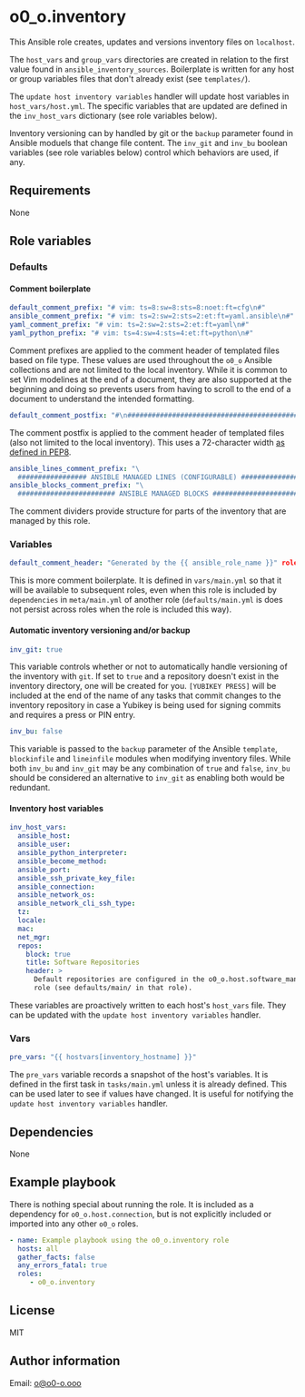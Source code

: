 # o0_o.inventory

This Ansible role creates, updates and versions inventory files on `localhost`.

The `host_vars` and `group_vars` directories are created in relation to the first value found in `ansible_inventory_sources`. Boilerplate is written for any host or group variables files that don't already exist (see `templates/`).

The `update host inventory variables` handler will update host variables in `host_vars/host.yml`. The specific variables that are updated are defined in the `inv_host_vars` dictionary (see role variables below).

Inventory versioning can by handled by git or the `backup` parameter found in Ansible moduels that change file content. The `inv_git` and `inv_bu` boolean variables (see role variables below) control which behaviors are used, if any.

## Requirements

None

## Role variables

### Defaults

#### Comment boilerplate

```yaml
default_comment_prefix: "# vim: ts=8:sw=8:sts=8:noet:ft=cfg\n#"
ansible_comment_prefix: "# vim: ts=2:sw=2:sts=2:et:ft=yaml.ansible\n#"
yaml_comment_prefix: "# vim: ts=2:sw=2:sts=2:et:ft=yaml\n#"
yaml_python_prefix: "# vim: ts=4:sw=4:sts=4:et:ft=python\n#"
```

Comment prefixes are applied to the comment header of templated files based on file type. These values are used throughout the `o0_o` Ansible collections and are not limited to the local inventory. While it is common to set Vim modelines at the end of a document, they are also supported at the beginning and doing so prevents users from having to scroll to the end of a document to understand the intended formatting.

```yaml
default_comment_postfix: "#\n########################################################################"
```

The comment postfix is applied to the comment header of templated files (also not limited to the local inventory). This uses a 72-character width [as defined in PEP8](https://peps.python.org/pep-0008/#maximum-line-length).

```yaml
ansible_lines_comment_prefix: "\
  ################# ANSIBLE MANAGED LINES (CONFIGURABLE) #################"
ansible_blocks_comment_prefix: "\
  ######################## ANSIBLE MANAGED BLOCKS ########################"
```

The comment dividers provide structure for parts of the inventory that are managed by this role.

### Variables

```yaml
default_comment_header: "Generated by the {{ ansible_role_name }}" role."
```

This is more comment boilerplate. It is defined in `vars/main.yml` so that it will be available to subsequent roles, even when this role is included by `dependencies` in `meta/main.yml` of another role (`defaults/main.yml` is does not persist across roles when the role is included this way).

#### Automatic inventory versioning and/or backup

```yaml
inv_git: true
```

This variable controls whether or not to automatically handle versioning of the inventory with `git`. If set to `true` and a repository doesn't exist in the inventory directory, one will be created for you. `[YUBIKEY PRESS]` will be included at the end of the name of any tasks that commit changes to the inventory repository in case a Yubikey is being used for signing commits and requires a press or PIN entry.

```yaml
inv_bu: false
```

This variable is passed to the `backup` parameter of the Ansible `template`, `blockinfile` and `lineinfile` modules when modifying inventory files. While both `inv_bu` and `inv_git` may be any combination of `true` and `false`, `inv_bu` should be considered an alternative to `inv_git` as enabling both would be redundant.

#### Inventory host variables

```yaml
inv_host_vars:
  ansible_host:
  ansible_user:
  ansible_python_interpreter:
  ansible_become_method:
  ansible_port:
  ansible_ssh_private_key_file:
  ansible_connection:
  ansible_network_os:
  ansible_network_cli_ssh_type:
  tz:
  locale:
  mac:
  net_mgr:
  repos:
    block: true
    title: Software Repositories
    header: >
      Default repositories are configured in the o0_o.host.software_management
      role (see defaults/main/ in that role).
```

These variables are proactively written to each host's `host_vars` file. They can be updated with the `update host inventory variables` handler.

### Vars

```yaml
pre_vars: "{{ hostvars[inventory_hostname] }}"
```

The `pre_vars` variable records a snapshot of the host's variables. It is defined in the first task in `tasks/main.yml` unless it is already defined. This can be used later to see if values have changed. It is useful for notifying the `update host inventory variables` handler.

## Dependencies

None

## Example playbook

There is nothing special about running the role. It is included as a dependency for `o0_o.host.connection`, but is not explicitly included or imported into any other `o0_o` roles.

```yaml
- name: Example playbook using the o0_o.inventory role
  hosts: all
  gather_facts: false
  any_errors_fatal: true
  roles:
     - o0_o.inventory
```

## License

MIT

## Author information

Email: o@o0-o.ooo
